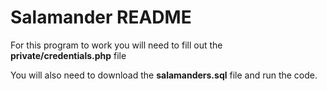# Salamander README

For this program to work you will need to fill out the **private/credentials.php** file

You will also need to download the **salamanders.sql** file and run the code.
